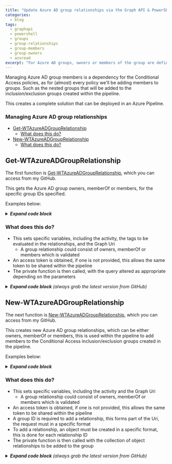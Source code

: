 ```yaml
---
title: "Update Azure AD group relationships via the Graph API & PowerShell"
categories:
  - blog
tags:
  - graphapi
  - powershell
  - groups
  - group-relationships
  - group-members
  - group-owners
  - azuread
excerpt: "For Azure AD groups, owners or members of the group are defined as group 'relationships' this is a series of PowerShell functions to manage these..."
---
```

Managing Azure AD group members is a dependency for the Conditional Access policies, as for (almost) every policy we'll be adding members to groups. Such as the nested groups that will be added to the inclusion/exclusion groups created within the pipeline.

This creates a complete solution that can be deployed in an Azure Pipeline.

### Managing Azure AD group relationships
- [Get-WTAzureADGroupRelationship](#get-wtazureadgrouprelationship)
  - [What does this do?](#what-does-this-do)
- [New-WTAzureADGroupRelationship](#new-wtazureadgrouprelationship)
  - [What does this do?](#what-does-this-do-1)

## Get-WTAzureADGroupRelationship
The first function is [Get-WTAzureADGroupRelationship][function-get], which you can access from my GitHub.

This gets the Azure AD group owners, memberOf or members, for the specific group IDs specified.

Examples below:

<details>
  <summary><em><strong>Expand code block</strong></em></summary>

```powershell
# Clone repo that contains the Graph API functions
git clone --branch main --single-branch https://github.com/wesley-trust/GraphAPI.git

# Dot source function into memory
. .\GraphAPI\Public\AzureAD\Groups\Relationships\Get-WTAzureADGroupRelationship.ps1

# Define Variables
$ClientID = "sdg23497-sd82-983s-sdf23-dsf234kafs24"
$ClientSecret = "khsdfhbdfg723498345_sdfkjbdf~-SDFFG1"
$TenantDomain = "wesleytrustsandbox.onmicrosoft.com"
$GroupIDs = @("gkg23497-43gf-983s-5fg36-dsf234kafs24","hsw23497-hg5d-t59b-fd35k-dsf234kafs24")
$AccessToken = "HWYLAqz6PipzzdtPwRnSN0Socozs2lZ7nsFky90UlDGTmaZY1foVojTUqFgm1vw0iBslogoP"
$Relationship = "members"

# Create hashtable
$Parameters = @{
  ClientID     = $ClientID
  ClientSecret = $ClientSecret
  TenantDomain = $TenantDomain
  GroupIDs     = $GroupIDs
  Relationship = $Relationship
}

# Get the members for the specific group, splat the parameters (including the service principal to obtain an access token)
Get-WTAzureADGroupRelationship @Parameters

# Or pipe specific group IDs to get the members, including an access token previously obtained
$GroupIDs | Get-WTAzureADGroupRelationship -AccessToken $AccessToken -Relationship $Relationship

# Or specify each parameter individually, including an access token previously obtained
Get-WTAzureADGroupRelationship -AccessToken $AccessToken -GroupIDs $GroupIDs -Relationship $Relationship
```

</details>

### What does this do?
- This sets specific variables, including the activity, the tags to be evaluated in the relationships, and the Graph Uri
  - A group relationship could consist of owners, memberOf or members which is validated
- An access token is obtained, if one is not provided, this allows the same token to be shared within the pipeline
- The private function is then called, with the query altered as appropriate depending on the parameters

<details>
  <summary><em><strong>Expand code block</strong> (always grab the latest version from GitHub)</em></summary>

```powershell
function Get-WTAzureADGroupRelationship {
    [cmdletbinding()]
    param (
        [parameter(
            Mandatory = $false,
            ValueFromPipeLineByPropertyName = $true,
            HelpMessage = "Client ID for the Azure AD service principal with Azure AD group Graph permissions"
        )]
        [string]$ClientID,
        [parameter(
            Mandatory = $false,
            ValueFromPipeLineByPropertyName = $true,
            HelpMessage = "Client secret for the Azure AD service principal with Azure AD group Graph permissions"
        )]
        [string]$ClientSecret,
        [parameter(
            Mandatory = $false,
            ValueFromPipeLineByPropertyName = $true,
            HelpMessage = "The initial domain (onmicrosoft.com) of the tenant"
        )]
        [string]$TenantDomain,
        [parameter(
            Mandatory = $false,
            ValueFromPipeLineByPropertyName = $true,
            HelpMessage = "The access token, obtained from executing Get-WTGraphAccessToken"
        )]
        [string]$AccessToken,
        [parameter(
            Mandatory = $false,
            ValueFromPipeLineByPropertyName = $true,
            HelpMessage = "Specify whether to exclude features in preview, a production API version will be used instead"
        )]
        [switch]$ExcludePreviewFeatures,
        [parameter(
            Mandatory = $false,
            ValueFromPipeLineByPropertyName = $true,
            HelpMessage = "Specify whether to exclude tag processing of groups"
        )]
        [switch]$ExcludeTagEvaluation,
        [parameter(
            Mandatory = $true,
            ValueFromPipeLineByPropertyName = $true,
            ValueFromPipeLine = $true,
            HelpMessage = "The Azure AD group to get the members of, this must contain valid id(s)"
        )]
        [Alias("id", "GroupID", "GroupIDs")]
        [string[]]$IDs,
        [parameter(
            Mandatory = $true,
            ValueFromPipeLineByPropertyName = $true,
            HelpMessage = "The group relationship to return, such as group members, owners or groups this group is a member of"
        )]
        [ValidateSet("members", "owners", "memberOf")]
        [string]$Relationship
    )
    Begin {
        try {
            # Function definitions
            $Functions = @(
                "GraphAPI\Public\Authentication\Get-WTGraphAccessToken.ps1",
                "GraphAPI\Private\Invoke-WTGraphGet.ps1"
            )

            # Function dot source
            foreach ($Function in $Functions) {
                . $Function
            }

            # Variables
            $Activity = "Getting Azure AD group $Relationship"
            $Uri = "groups"
            $Tags = @("SVC", "REF", "ENV")

        }
        catch {
            Write-Error -Message $_.Exception
            throw $_.exception
        }
    }
    Process {
        try {

            # If there is no access token, obtain one
            if (!$AccessToken) {
                $AccessToken = Get-WTGraphAccessToken `
                    -ClientID $ClientID `
                    -ClientSecret $ClientSecret `
                    -TenantDomain $TenantDomain
            }
            if ($AccessToken) {

                # Build Parameters
                $Parameters = @{
                    AccessToken = $AccessToken
                    Activity    = $Activity
                }
                if ($ExcludePreviewFeatures) {
                    $Parameters.Add("ExcludePreviewFeatures", $true)
                }
                if (!$ExcludeTagEvaluation) {
                    $Parameters.Add("Tags", $Tags)
                }

                # Get Azure AD group relationship
                $QueryResponse = foreach ($Id in $IDs) {
                    Invoke-WTGraphGet @Parameters -Uri "$Uri/$Id/$Relationship"
                }

                # Return response if one is returned
                if ($QueryResponse) {
                    $QueryResponse
                }
                else {
                    $WarningMessage = "No group $Relationship exist in Azure AD for any of the group IDs specified"
                    Write-Warning $WarningMessage
                }
            }
            else {
                $ErrorMessage = "No access token specified, obtain an access token object from Get-WTGraphAccessToken"
                Write-Error $ErrorMessage
                throw $ErrorMessage
            }
        }
        catch {
            Write-Error -Message $_.Exception
            throw $_.exception
        }
    }
    End {
        try {
            
        }
        catch {
            Write-Error -Message $_.Exception
            throw $_.exception
        }
    }
}
```

</details>

## New-WTAzureADGroupRelationship
The next function is [New-WTAzureADGroupRelationship][function-new], which you can access from my GitHub.

This creates new Azure AD group relationships, which can be either owners, memberOf or members, this is used within the pipeline to add members to the Conditional Access inclusion/exclusion groups created in the pipeline.

Examples below:

<details>
  <summary><em><strong>Expand code block</strong></em></summary>

```powershell
# Clone repo that contains the Graph API functions
git clone --branch main --single-branch https://github.com/wesley-trust/GraphAPI.git

# Dot source function into memory
. .\GraphAPI\Public\AzureAD\Groups\Relationships\New-WTAzureADGroupRelationship.ps1

# Define Variables
$ClientID = "sdg23497-sd82-983s-sdf23-dsf234kafs24"
$ClientSecret = "khsdfhbdfg723498345_sdfkjbdf~-SDFFG1"
$TenantDomain = "wesleytrustsandbox.onmicrosoft.com"
$GroupID = "gb5d3497-78jb-983s-hb5s6-gbv334kafs24"
$RelationshipIDs = @("gkg23497-43gf-983s-5fg36-dsf234kafs24","hsw23497-hg5d-t59b-fd35k-dsf234kafs24")
$AccessToken = "HWYLAqz6PipzzdtPwRnSN0Socozs2lZ7nsFky90UlDGTmaZY1foVojTUqFgm1vw0iBslogoP"
$Relationship = "members"

# Create hashtable
$Parameters = @{
  ClientID          = $ClientID
  ClientSecret      = $ClientSecret
  TenantDomain      = $TenantDomain
  GroupID           = $GroupID
  RelationshipIDs   = $RelationshipIDs
  Relationship      = $Relationship
}

# Add new relationships to the specified group, splat the parameters (including the service principal to obtain an access token)
New-WTAzureADGroupRelationship @Parameters

# Or pipe specific relationship IDs to create the association with the group, including an access token previously obtained
$RelationshipIDs | New-WTAzureADGroupRelationship -AccessToken $AccessToken -GroupID $GroupID -Relationship $Relationship

# Or specify each parameter individually, including an access token previously obtained
New-WTAzureADGroupRelationship -AccessToken $AccessToken -GroupID $GroupID -RelationshipIDs $RelationshipIDs -Relationship $Relationship
```

</details>

### What does this do?
- This sets specific variables, including the activity and the Graph Uri
  - A group relationship could consist of owners, memberOf or members which is validated
- An access token is obtained, if one is not provided, this allows the same token to be shared within the pipeline
- A group ID is required to add a relationship, this forms part of the Uri, the request must in a specific format
- To add a relationship, an object must be created in a specific format, this is done for each relationship ID
- The private function is then called with the collection of object relationships to be added to the group

<details>
  <summary><em><strong>Expand code block</strong> (always grab the latest version from GitHub)</em></summary>

```powershell
function New-WTAzureADGroupRelationship {
    [cmdletbinding()]
    param (
        [parameter(
            Mandatory = $false,
            ValueFromPipeLineByPropertyName = $true,
            HelpMessage = "Client ID for the Azure AD service principal with Azure AD group Graph permissions"
        )]
        [string]$ClientID,
        [parameter(
            Mandatory = $false,
            ValueFromPipeLineByPropertyName = $true,
            HelpMessage = "Client secret for the Azure AD service principal with Azure AD group Graph permissions"
        )]
        [string]$ClientSecret,
        [parameter(
            Mandatory = $false,
            ValueFromPipeLineByPropertyName = $true,
            HelpMessage = "The initial domain (onmicrosoft.com) of the tenant"
        )]
        [string]$TenantDomain,
        [parameter(
            Mandatory = $false,
            ValueFromPipeLineByPropertyName = $true,
            HelpMessage = "The access token, obtained from executing Get-WTGraphAccessToken"
        )]
        [string]$AccessToken,
        [parameter(
            Mandatory = $false,
            ValueFromPipeLineByPropertyName = $true,
            HelpMessage = "Specify whether to exclude features in preview, a production API version will be used instead"
        )]
        [switch]$ExcludePreviewFeatures,
        [parameter(
            Mandatory = $true,
            ValueFromPipeLineByPropertyName = $true,
            ValueFromPipeLine = $true,
            HelpMessage = "The Azure AD group to add the members or owners to, this must contain valid id(s)"
        )]
        [Alias("GroupID")]
        [string]$ID,
        [parameter(
            Mandatory = $true,
            ValueFromPipeLineByPropertyName = $true,
            HelpMessage = "The group relationship to add, such as group members or owners"
        )]
        [ValidateSet("members", "owners")]
        [string]$Relationship,
        [parameter(
            Mandatory = $false,
            ValueFromPipeLineByPropertyName = $true,
            HelpMessage = "The relationship ids of the objects to add to the group"
        )]
        [Alias('RelationshipID', 'GroupRelationshipID', 'GroupRelationshipIDs')]
        [string[]]$RelationshipIDs
    )
    Begin {
        try {
            # Function definitions
            $Functions = @(
                "GraphAPI\Public\Authentication\Get-WTGraphAccessToken.ps1",
                "GraphAPI\Private\Invoke-WTGraphPost.ps1"
            )

            # Function dot source
            foreach ($Function in $Functions) {
                . $Function
            }

            # Variables
            $Activity = "Adding Azure AD group $Relationship"
            $Uri = "groups"
        }
        catch {
            Write-Error -Message $_.Exception
            throw $_.exception
        }
    }
    Process {
        try {

            # If there is no access token, obtain one
            if (!$AccessToken) {
                $AccessToken = Get-WTGraphAccessToken `
                    -ClientID $ClientID `
                    -ClientSecret $ClientSecret `
                    -TenantDomain $TenantDomain
            }
            if ($AccessToken) {

                # Build Parameters
                $Parameters = @{
                    AccessToken       = $AccessToken
                    Uri               = "$Uri/$Id/$Relationship/`$ref"
                    CleanUpProperties = $CleanUpProperties
                    Activity          = $Activity
                }
                if ($ExcludePreviewFeatures) {
                    $Parameters.Add("ExcludePreviewFeatures", $true)
                }

                # If there are IDs, for each, create an object with the ID
                if ($RelationshipIDs) {
                    $RelationshipObject = foreach ($RelationshipId in $RelationshipIDs) {
                        [pscustomobject]@{
                            "@odata.id" = "https://graph.microsoft.com/v1.0/directoryObjects/$RelationshipId"
                        }
                    }

                    # Add group relationship
                    Invoke-WTGraphPost `
                        @Parameters `
                        -InputObject $RelationshipObject
                }
                else {
                    $ErrorMessage = "There are no group $Relationship to be added"
                    Write-Error $ErrorMessage
                }
            }
            else {
                $ErrorMessage = "No access token specified, obtain an access token object from Get-WTGraphAccessToken"
                Write-Error $ErrorMessage
                throw $ErrorMessage
            }
        }
        catch {
            Write-Error -Message $_.Exception
            throw $_.exception
        }
    }
    End {
        try {
            
        }
        catch {
            Write-Error -Message $_.Exception
            throw $_.exception
        }
    }
}
```

</details>

[function-get]: https://github.com/wesley-trust/GraphAPI/blob/main/Public/AzureAD/Groups/Relationship/Get-WTAzureADGroupRelationship.ps1
[function-new]: https://github.com/wesley-trust/GraphAPI/blob/main/Public/AzureAD/Groups/Relationship/New-WTAzureADGroupRelationship.ps1